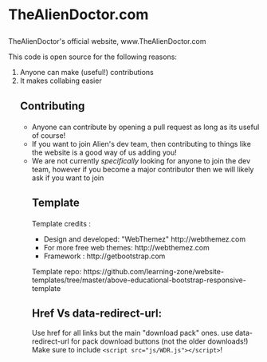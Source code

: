 <h1><p>TheAlienDoctor.com</p></h1>
<p>TheAlienDoctor's official website, www.TheAlienDoctor.com</p>
<p>This code is open source for the following reasons:</P>
<ol>
<li>Anyone can make (useful!) contributions</li>
<li>It makes collabing easier</li>
<h2><p>Contributing<p></h2>
<ul>
<li>Anyone can contribute by opening a pull request as long as its useful of course!</li>
<li>If you want to join Alien's dev team, then contributing to things like the website is a good way of us adding you!</li>
<li>We are not currently <i>specifically</i> looking for anyone to join the dev team, however if you become a major contributor then we will likely ask if you want to join</li>
<h2><p>Template</p></h2>
Template credits :
<ul>
<li>Design and developed: "WebThemez"  http://webthemez.com</li>
<li>For more free web themes: http://webthemez.com</li>
<li>Framework : http://getbootstrap.com</li>
</ul>
<p>Template repo: https://github.com/learning-zone/website-templates/tree/master/above-educational-bootstrap-responsive-template</P>


## Href Vs data-redirect-url:

Use href for all links but the main "download pack" ones.
use data-redirect-url for pack download buttons (not the older downloads!)
Make sure to include `<script src="js/WDR.js"></script>`!

